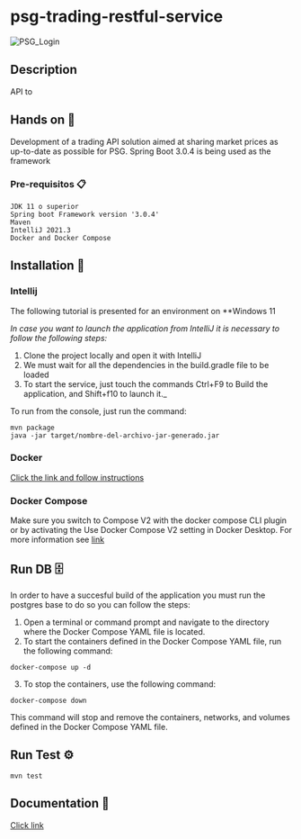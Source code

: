# psg-trading-restful-service
<!DOCTYPE html>
<html>
  <body>
    <img src="https://trello.com/1/cards/6420c34e23e7bf3b275d574f/attachments/6420c360abd41591a2a6aa60/previews/6420c361abd41591a2a6aa70/download/image.png" alt="PSG_Login">
  </body>
</html>

## Description
API to 


## Hands on 🚀
Development of a trading API solution aimed at sharing market prices as up-to-date as possible for PSG. Spring Boot 3.0.4 is being used as the framework

### Pre-requisitos 📋

```
JDK 11 o superior
Spring boot Framework version '3.0.4'
Maven 
IntelliJ 2021.3 
Docker and Docker Compose  
```

## Installation 🔧

### Intellij
The following tutorial is presented for an environment on **Windows 11

_In case you want to launch the application from IntelliJ it is necessary to follow the following steps:_

1. Clone the project locally and open it with IntelliJ
2. We must wait for all the dependencies in the build.gradle file to be loaded
3. To start the service, just touch the commands Ctrl+F9 to Build the application, and Shift+f10 to launch it._

To run from the console, just run the command:
```
mvn package
java -jar target/nombre-del-archivo-jar-generado.jar
```
### Docker

[Click the link and follow instructions](https://docs.docker.com/desktop/install/windows-install/)

### Docker Compose
Make sure you switch to Compose V2 with the docker compose CLI plugin or by activating the Use Docker Compose V2 setting in Docker Desktop. For more information see
[link](https://docs.docker.com/compose/install/)

## Run DB 🗄️
In order to have a succesful build of the application you must run the postgres base
to do so you can follow the steps:
1. Open a terminal or command prompt and navigate to the directory where the Docker Compose YAML file is located.
2. To start the containers defined in the Docker Compose YAML file, run the following command:
```console
docker-compose up -d
```
3. To stop the containers, use the following command:
```console
docker-compose down
```
This command will stop and remove the containers, networks, and volumes defined in the Docker Compose YAML file.

## Run Test ⚙️
```console
mvn test
```

## Documentation 📖
[Click link](http://localhost:8080/swagger-ui/index.html#/)


